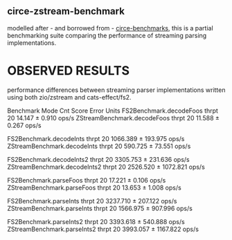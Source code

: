 circe-zstream-benchmark
-----------------------

modelled after - and borrowed from - [circe-benchmarks](https://github.com/circe/circe-benchmarks), this is a partial benchmarking suite comparing the performance of streaming parsing implementations.

# OBSERVED RESULTS 

performance differences between streaming parser implementations written using both zio/zstream and cats-effect/fs2.

Benchmark                      Mode  Cnt     Score      Error  Units
FS2Benchmark.decodeFoos       thrpt   20    14.147 ±    0.910  ops/s
ZStreamBenchmark.decodeFoos   thrpt   20    11.588 ±    0.267  ops/s

FS2Benchmark.decodeInts       thrpt   20  1066.389 ±  193.975  ops/s
ZStreamBenchmark.decodeInts   thrpt   20   590.725 ±   73.551  ops/s

FS2Benchmark.decodeInts2      thrpt   20  3305.753 ±  231.636  ops/s
ZStreamBenchmark.decodeInts2  thrpt   20  2526.520 ± 1072.821  ops/s

FS2Benchmark.parseFoos        thrpt   20    17.221 ±    0.106  ops/s
ZStreamBenchmark.parseFoos    thrpt   20    13.653 ±    1.008  ops/s

FS2Benchmark.parseInts        thrpt   20  3237.710 ±  207.122  ops/s
ZStreamBenchmark.parseInts    thrpt   20  1566.975 ±  907.996  ops/s

FS2Benchmark.parseInts2       thrpt   20  3393.618 ±  540.888  ops/s
ZStreamBenchmark.parseInts2   thrpt   20  3993.057 ± 1167.822  ops/s